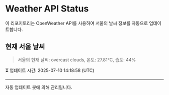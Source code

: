 
# Weather API Status

이 리포지토리는 OpenWeather API를 사용하여 서울의 날씨 정보를 자동으로 업데이트합니다.

## 현재 서울 날씨
> 서울의 현재 날씨: overcast clouds, 온도: 27.81°C, 습도: 44%

⏳ 업데이트 시간: 2025-07-10 14:18:58 (UTC)

---
자동 업데이트 봇에 의해 관리됩니다.
